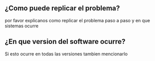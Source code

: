 ## ¿Como puede replicar el problema?
por favor explicanos como replicar el problema paso a paso y en que sistemas ocurre

## ¿En que version del software ocurre?
Si esto ocurre en todas las versiones tambien mencionarlo

